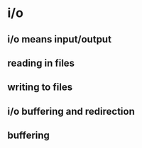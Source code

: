 # i/o 
## i/o means input/output

## reading in files

## writing to files

## i/o buffering and redirection

## buffering
